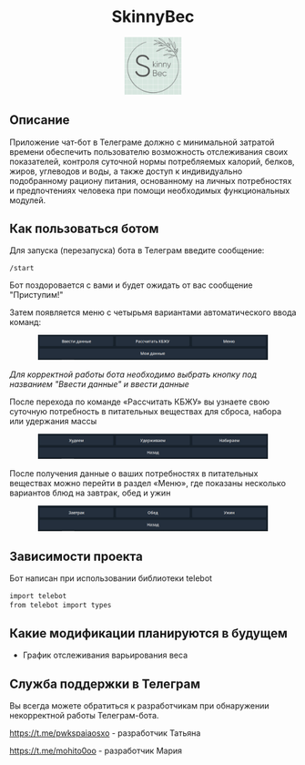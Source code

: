 <h1 align="center">SkinnyBec</h1>
<p align="center">
<img src="./photo/logo.jpg" width="20%">
</p>

## Описание

Приложение чат-бот в Телеграме должно с минимальной затратой времени обеспечить пользователю возможность отслеживания своих показателей, контроля суточной нормы потребляемых калорий, белков, жиров, углеводов и воды, а также доступ к индивидуально подобранному рациону питания, основанному на личных потребностях и предпочтениях человека при помощи необходимых функциональных модулей.

## Как пользоваться ботом

Для запуска (перезапуска) бота в Телеграм введите сообщение:
```
/start
```
Бот поздоровается с вами и будет ожидать от вас сообщение "Приступим!"

Затем появляется меню с четырьмя вариантами автоматического ввода команд:
<p align="center">
<img src="./photo/button1.png" width="80%">
</p>

<i> Для корректной работы бота необходимо выбрать кнопку под названием "Ввести данные" и ввести данные </i>

После перехода по команде «Рассчитать КБЖУ» вы узнаете свою суточную потребность в питательных веществах для сброса, набора или удержания массы
<p align="center">
<img src="./photo/button2.png" width="80%">
</p>

После получения данные о ваших потребностях в питательных веществах можно перейти в раздел «Меню», где показаны несколько вариантов блюд на завтрак, обед и ужин
<p align="center">
<img src="./photo/button3.png" width="80%">
</p>

## Зависимости проекта

Бот написан при использовании библиотеки telebot

```
import telebot
from telebot import types
```

## Какие модификации планируются в будущем

- График отслеживания варьирования веса

## Служба поддержки в Телеграм

Вы всегда можете обратиться к разработчикам при обнаружении некорректной работы Телеграм-бота.

https://t.me/pwkspaiaosxo - разработчик Татьяна 

https://t.me/mohito0oo - разработчик Мария
